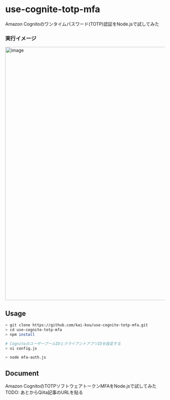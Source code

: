 # use-cognite-totp-mfa

Amazon Cognitoのワンタイムパスワード(TOTP)認証をNode.jsで試してみた  

### 実行イメージ
<img width="800" alt="image" src="https://qiita-image-store.s3.amazonaws.com/0/48549/389c1658-df97-2ec4-7c33-c8240f6aac11.png">  


## Usage

```sh
> git clone https://github.com/kai-kou/use-cognite-totp-mfa.git
> cd use-cognite-totp-mfa
> npm install

# CognitoのユーザープールIDとクライアントアプリIDを設定する
> vi config.js

> node mfa-auth.js
```

## Document

Amazon CognitoのTOTPソフトウェアトークンMFAをNode.jsで試してみた  
TODO: あとからQiita記事のURLを貼る  
